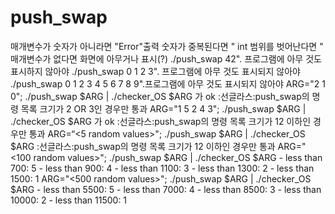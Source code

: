 # push_swap

매개변수가 숫자가 아니라면 "Error"출력
 숫자가 중복된다면 "
 int 범위를 벗어난다면 "
 매개변수가 없다면 화면에 아무거나 표시(?)
 ./push_swap 42". 프로그램에 아무 것도 표시하지 않아야
 ./push_swap 0 1 2 3". 프로그램에 아무 것도 표시되지 않아야
  ./push_swap 0 1 2 3 4 5 6 7 8 9".프로그램에 아무 것도 표시되지 않아야
 ARG="2 1 0"; ./push_swap $ARG | ./checker_OS $ARG 가 ok :선글라스:push_swap의 명령 목록 크기가 2 OR 3인 경우만 통과
 ARG="1 5 2 4 3"; ./push_swap $ARG | ./checker_OS $ARG 가 ok :선글라스:push_swap의 명령 목록 크기가 12 이하인 경우만 통과
  ARG=“<5 random values>"; ./push_swap $ARG | ./checker_OS $ARG :선글라스:push_swap의 명령 목록 크기가 12 이하인 경우만 통과
 ARG="<100 random values>"; ./push_swap $ARG | ./checker_OS $ARG - less than 700: 5 - less than 900: 4 - less than 1100: 3 - less than 1300: 2 - less than 1500: 1
 ARG="<500 random values>"; ./push_swap $ARG | ./checker_OS $ARG - less than 5500: 5 - less than 7000: 4 - less than 8500: 3 - less than 10000: 2 - less than 11500: 1